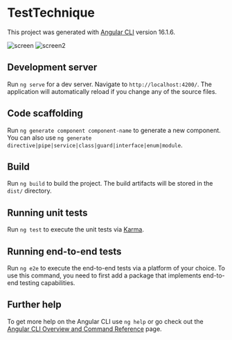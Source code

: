 # TestTechnique

This project was generated with [Angular CLI](https://github.com/angular/angular-cli) version 16.1.6.

![screen](https://github.com/nourhenjbali/test-technique/assets/95377770/782ae225-c8f4-4329-9ef9-2bc51f8984c7)
![screen2](https://github.com/nourhenjbali/test-technique/assets/95377770/cce2709c-6998-4d28-b892-86c79fa184e3)
## Development server

Run `ng serve` for a dev server. Navigate to `http://localhost:4200/`. The application will automatically reload if you change any of the source files.

## Code scaffolding

Run `ng generate component component-name` to generate a new component. You can also use `ng generate directive|pipe|service|class|guard|interface|enum|module`.

## Build

Run `ng build` to build the project. The build artifacts will be stored in the `dist/` directory.

## Running unit tests

Run `ng test` to execute the unit tests via [Karma](https://karma-runner.github.io).

## Running end-to-end tests

Run `ng e2e` to execute the end-to-end tests via a platform of your choice. To use this command, you need to first add a package that implements end-to-end testing capabilities.

## Further help

To get more help on the Angular CLI use `ng help` or go check out the [Angular CLI Overview and Command Reference](https://angular.io/cli) page.

